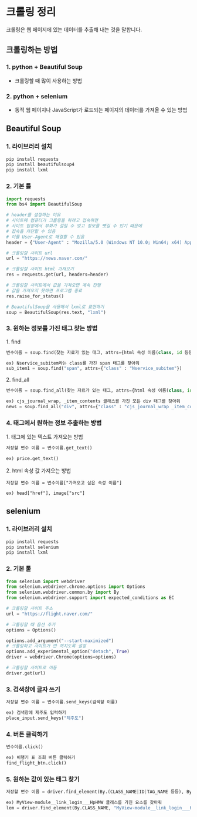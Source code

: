 # 크롤링 정리
크롤링은 웹 페이지에 있는 데이터를 추출해 내는 것을 말합니다.

## 크롤링하는 방법
### 1\. python + Beautiful Soup  
- 크롤링할 때 많이 사용하는 방법

### 2\. python + selenium  
- 동적 웹 페이지나 JavaScript가 로드되는 페이지의 데이터를 가져올 수 있는 방법

## Beautiful Soup
### 1. 라이브러리 설치
```python
pip install requests
pip install beautifulsoup4
pip install lxml
```

### 2. 기본 틀
```python
import requests
from bs4 import BeautifulSoup

# header를 설정하는 이유
# 사이트에 컴퓨터가 크롤링을 하려고 접속하면
# 사이트 입장에서 부화가 걸릴 수 있고 정보를 뺏길 수 있기 때문에
# 접속을 차단할 수 있음
# 이를 User-Agent로 해결할 수 있음
header = {"User-Agent" : "Mozilla/5.0 (Windows NT 10.0; Win64; x64) AppleWebKit/537.36 (KHTML, like Gecko) Chrome/114.0.0.0 Safari/537.36", "Accept-Language": "ko-KR,ko;q=0.8,en-US;q=0.5,en;q=0.3"}

# 크롤링할 사이트 url
url = "https://news.naver.com/"

# 크롤링할 사이트 html 가져오기
res = requests.get(url, headers=header) 

# 크롤링할 사이트에서 값을 가져오면 계속 진행
# 값을 가져오지 못하면 프로그램 종료
res.raise_for_status()

# BeautifulSoup을 사용해서 lxml로 표현하기
soup = BeautifulSoup(res.text, "lxml")
```

### 3. 원하는 정보를 가진 태그 찾는 방법
1\. find
```python
변수이름 = soup.find(찾는 자료가 있는 태그, attrs={html 속성 이름(class, id 등등): html 속성 값(class 이름, id 이름 등등)})

ex) Nservice_subitem라는 class를 가진 span 태그를 찾아줘
sub_item1 = soup.find("span", attrs={"class" : "Nservice_subitem"})
```

2\. find_all
```python
변수이름 = soup.find_all(찾는 자료가 있는 태그, attrs={html 속성 이름(class, id 등등): html 속성 값(class 이름, id 이름 등등)})

ex) cjs_journal_wrap, _item_contents 클래스를 가진 모든 div 태그를 찾아줘
news = soup.find_all("div", attrs={"class" : "cjs_journal_wrap _item_contents"})
```

### 4. 태그에서 원하는 정보 추출하는 방법
1\. 태그에 있는 텍스트 가져오는 방법
```python
저장할 변수 이름 = 변수이름.get_text()

ex) price.get_text()
```

2\. html 속성 값 가져오는 방법
```
저장할 변수 이름 = 변수이름["가져오고 싶은 속성 이름"]

ex) head["href"], image["src"]
```

## selenium
### 1. 라이브러리 설치
```python
pip install requests
pip install selenium
pip install lxml
```

### 2. 기본 툴
```python
from selenium import webdriver
from selenium.webdriver.chrome.options import Options
from selenium.webdriver.common.by import By
from selenium.webdriver.support import expected_conditions as EC

# 크롤링할 사이트 주소
url = "https://flight.naver.com/"

# 크롤링할 때 옵션 추가
options = Options()

options.add_argument("--start-maximized")
# 크롤링하고 사이트가 안 꺼지도록 설정
options.add_experimental_option("detach", True)
driver = webdriver.Chrome(options=options)

# 크롤링할 사이트로 이동
driver.get(url)
```

### 3. 검색창에 글자 쓰기
```python
저장할 변수 이름 = 변수이름.send_keys(검색할 이름)

ex) 검색창에 제주도 입력하기
place_input.send_keys("제주도")
```

### 4. 버튼 클릭하기
```python
변수이름.click()

ex) 비행기 표 조회 버튼 클릭하기
find_flight_btn.click()
```

### 5. 원하는 값이 있는 태그 찾기
```python
저장할 변수 이름 = driver.find_element(By.(CLASS_NAME|ID|TAG_NAME 등등), By뒤에 있는 거에 맞는 값)

ex) MyView-module__link_login___HpHMW 클래스를 가진 요소를 찾아줘
lem = driver.find_element(By.CLASS_NAME, "MyView-module__link_login___HpHMW")
```